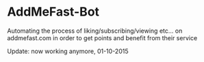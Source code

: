 # AddMeFast-Bot
Automating the process of liking/subscribing/viewing etc... on addmefast.com in order to get points and benefit from their service

Update: now working anymore, 01-10-2015
